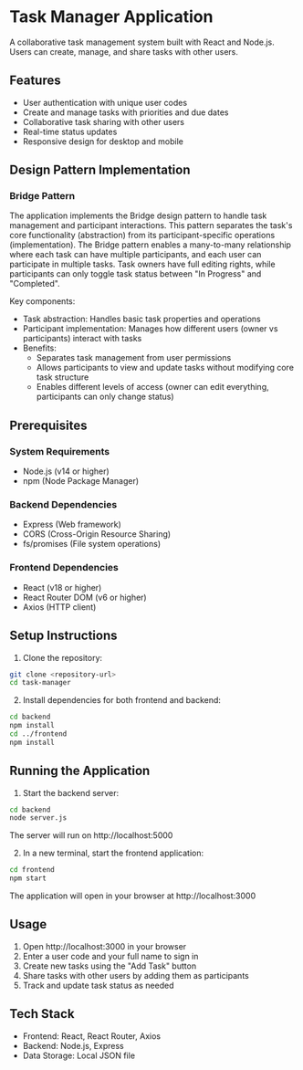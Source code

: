 # Task Manager Application

A collaborative task management system built with React and Node.js. Users can create, manage, and share tasks with other users.

## Features

- User authentication with unique user codes
- Create and manage tasks with priorities and due dates
- Collaborative task sharing with other users
- Real-time status updates
- Responsive design for desktop and mobile

## Design Pattern Implementation

### Bridge Pattern
The application implements the Bridge design pattern to handle task management and participant interactions. This pattern separates the task's core functionality (abstraction) from its participant-specific operations (implementation). The Bridge pattern enables a many-to-many relationship where each task can have multiple participants, and each user can participate in multiple tasks. Task owners have full editing rights, while participants can only toggle task status between "In Progress" and "Completed".

Key components:
- Task abstraction: Handles basic task properties and operations
- Participant implementation: Manages how different users (owner vs participants) interact with tasks
- Benefits:
  - Separates task management from user permissions
  - Allows participants to view and update tasks without modifying core task structure
  - Enables different levels of access (owner can edit everything, participants can only change status)

## Prerequisites

### System Requirements
- Node.js (v14 or higher)
- npm (Node Package Manager)

### Backend Dependencies
- Express (Web framework)
- CORS (Cross-Origin Resource Sharing)
- fs/promises (File system operations)

### Frontend Dependencies
- React (v18 or higher)
- React Router DOM (v6 or higher)
- Axios (HTTP client)

## Setup Instructions

1. Clone the repository:
```bash
git clone <repository-url>
cd task-manager
```

2. Install dependencies for both frontend and backend:
```bash
cd backend
npm install
cd ../frontend
npm install
```

## Running the Application

1. Start the backend server:
```bash
cd backend
node server.js
```
The server will run on http://localhost:5000

2. In a new terminal, start the frontend application:
```bash
cd frontend
npm start
```
The application will open in your browser at http://localhost:3000

## Usage

1. Open http://localhost:3000 in your browser
2. Enter a user code and your full name to sign in
3. Create new tasks using the "Add Task" button
4. Share tasks with other users by adding them as participants
5. Track and update task status as needed

## Tech Stack

- Frontend: React, React Router, Axios
- Backend: Node.js, Express
- Data Storage: Local JSON file